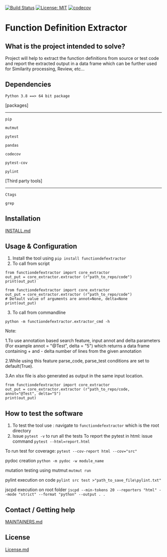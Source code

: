 [![Build Status](https://travis-ci.com/philips-software/functiondefextractor.svg?branch=master)](https://travis-ci.com/philips-software/functiondefextractor)
[![License: MIT](https://img.shields.io/badge/License-MIT-yellow.svg)](https://opensource.org/licenses/MIT)
[![codecov](https://codecov.io/gh/philips-software/functiondefextractor/branch/master/graph/badge.svg)](https://codecov.io/gh/philips-software/functiondefextractor)


Function Definition Extractor
=============================

What is the project intended to solve?
-------------------------------------
Project will help to extract the function definitions from source or test code and report the extracted output
 in a data frame which can be further used for Similarity processing, Review, etc...

Dependencies
------------
`Python 3.8 ==> 64 bit package `

[packages]
**************
```
pip

mutmut

pytest

pandas

codecov

pytest-cov

pylint
```
[Third party tools]
******************
```
Ctags

grep
```
Installation
-----------
[INSTALL.md](INSTALL.md)

Usage & Configuration
--------------------
1. Install the tool using `pip install functiondefextractor`
2. To call from script
```
from functiondefextractor import core_extractor
out_put = core_extractor.extractor (r"path_to_repo/code")
print(out_put)
```

```
from functiondefextractor import core_extractor
out_put = core_extractor.extractor (r"path_to_repo/code")
# Default value of arguments are annot=None, delta=None
print(out_put)
```
3. To call from commandline
```
python -m functiondefextractor.extractor_cmd -h 
```
Note: 

1.To use annotation based search feature, input annot and delta parameters (For example annot = "@Test", delta = "5") 
  which returns a data frame containing + and - delta number of lines from the given annotation
  
2.While using this feature parse_code, parse_test conditions are set to default(True).

3.An xlsx file is also generated as output in the same input location. 
```
from functiondefextractor import core_extractor
out_put = core_extractor.extractor (r"path_to_repo/code, annot="@Test", delta="5")
print(out_put)
```

How to test the software
-----------------------
1. To test the tool use : navigate to `functiondefextractor` which is the root directory
2. Issue `pytest -v` to run all the tests
To report the pytest in html: issue command `pytest --html=report.html`

To run test for coverage: `pytest --cov-report html --cov="src"`

pydoc creation `python -m pydoc -w module_name`

mutation testing using mutmut `mutmut run`

pylint execution on code `pylint src test >"path_to_save_file\pylint.txt"`

jscpd execution on root folder `jscpd --min-tokens 20 --reporters "html" --mode "strict" --format "python" --output . .`

Contact / Getting help
----------------------
[MAINTAINERS.md](MAINTAINERS.md)

License
--------
[License.md](License.md)
